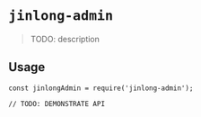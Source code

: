 # `jinlong-admin`

> TODO: description

## Usage

```
const jinlongAdmin = require('jinlong-admin');

// TODO: DEMONSTRATE API
```
